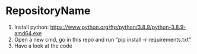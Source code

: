 # RepositoryName
1. Install python: https://www.python.org/ftp/python/3.8.9/python-3.8.9-amd64.exe
2. Open a new cmd, go in this repo and run "pip install -r requirements.txt"
3. Have a look at the code
